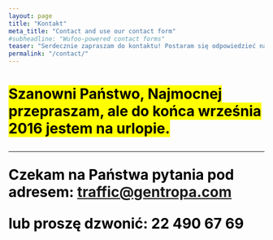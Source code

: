 ```yaml
---
layout: page
title: "Kontakt"
meta_title: "Contact and use our contact form"
#subheadline: "Wufoo-powered contact forms"
teaser: "Serdecznie zapraszam do kontaktu! Postaram się odpowiedzieć na wszystkie pytania."
permalink: "/contact/"
---
```

<h1><mark> Szanowni Państwo, Najmocnej przepraszam, ale do końca września 2016 jestem na urlopie.
<hr>

Czekam na Państwa pytania pod adresem: traffic@gentropa.com

lub proszę dzwonić: 22 490 67 69
